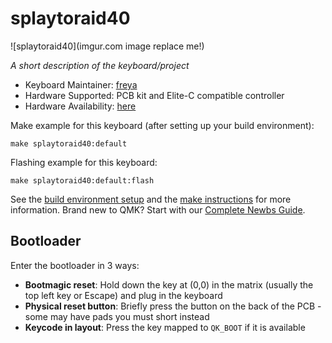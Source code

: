 # splaytoraid40

![splaytoraid40](imgur.com image replace me!)

*A short description of the keyboard/project*

* Keyboard Maintainer: [freya](https://github.com/freya-irl)
* Hardware Supported: PCB kit and Elite-C compatible controller
* Hardware Availability: [here](https://keeb.supply/products/splaytoraid-messenger-edition)

Make example for this keyboard (after setting up your build environment):

    make splaytoraid40:default

Flashing example for this keyboard:

    make splaytoraid40:default:flash

See the [build environment setup](https://docs.qmk.fm/#/getting_started_build_tools) and the [make instructions](https://docs.qmk.fm/#/getting_started_make_guide) for more information. Brand new to QMK? Start with our [Complete Newbs Guide](https://docs.qmk.fm/#/newbs).

## Bootloader

Enter the bootloader in 3 ways:

* **Bootmagic reset**: Hold down the key at (0,0) in the matrix (usually the top left key or Escape) and plug in the keyboard
* **Physical reset button**: Briefly press the button on the back of the PCB - some may have pads you must short instead
* **Keycode in layout**: Press the key mapped to `QK_BOOT` if it is available
